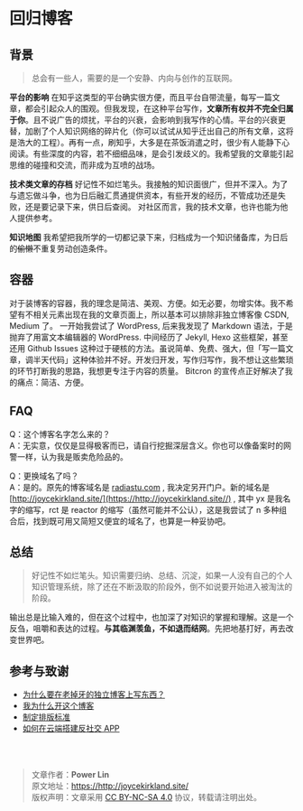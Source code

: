 # 回归博客

## 背景

> 总会有一些人，需要的是一个安静、内向与创作的互联网。

**平台的影响** 在知乎这类型的平台确实很方便，而且平台自带流量，每写一篇文章，都会引起众人的围观。但我发现，在这种平台写作，**文章所有权并不完全归属于你**。且不说广告的烦扰，平台的兴衰，会影响到我写作的心情。平台的兴衰更替，加剧了个人知识网络的碎片化（你可以试试从知乎迁出自己的所有文章，这将是浩大的工程）。再有一点，刷知乎，大多是在茶饭消遣之时，很少有人能静下心阅读。有些深度的内容，若不细细品味，是会引发歧义的。我希望我的文章能引起思维的碰撞和交流，而非成为互喷的战场。

**技术类文章的存档** 好记性不如烂笔头。我接触的知识面很广，但并不深入。为了与遗忘做斗争，也为日后融汇贯通提供资本，有些开发的经历，不管成功还是失败，还是要记录下来，供日后查阅。 对社区而言，我的技术文章，也许也能为他人提供参考。

**知识地图** 我希望把我所学的一切都记录下来，归档成为一个知识储备库，为日后的~~偷懒~~不重复劳动创造条件。

## 容器

对于装博客的容器，我的理念是简洁、美观、方便。如无必要，勿增实体。我不希望有不相关元素出现在我的文章页面上，所以基本可以排除非独立博客像 CSDN, Medium 了。 一开始我尝试了 WordPress, 后来我发现了 Markdown 语法，于是抛弃了用富文本编辑器的 WordPress. 中间经历了 Jekyll, Hexo 这些框架，甚至还用 Github Issues 这种过于硬核的方法。虽说简单、免费、强大，但「写一篇文章，调半天代码」这种体验并不好。开发归开发，写作归写作，我不想让这些繁琐的环节打断我的思路，我想更专注于内容的质量。 Bitcron 的宣传点正好解决了我的痛点：简洁、方便。

## FAQ

Q：这个博客名字怎么来的？  
A：无实意，仅仅是显得极客而已，请自行挖掘深层含义。你也可以像备案时的网警一样，认为我是贩卖危险品的。

Q：更换域名了吗？  
A：是的。原先的博客域名是 [radiastu.com](https://radiastu.com/) , 我决定另开门户。新的域名是 [http://joycekirkland.site/](https://http://joycekirkland.site//) , 其中 yx 是我名字的缩写，rct 是 reactor 的缩写（虽然可能并不公认），这是我尝试了 n 多种组合后，找到既可用又简短又便宜的域名了，也算是一种妥协吧。

## 总结

> 好记性不如烂笔头。知识需要归纳、总结、沉淀，如果一人没有自己的个人知识管理系统，除了还在不断汲取的阶段外，倒不如说要开始进入被淘汰的阶段。

输出总是比输入难的，但在这个过程中，也加深了对知识的掌握和理解。这是一个反刍，咀嚼和表达的过程。**与其临渊羡鱼，不如退而结网**。先把地基打好，再去改变世界吧。

## 参考与致谢

- [为什么要在老掉牙的独立博客上写东西？](https://zoomyale.com/2016/why_blogging)
- [我为什么开这个博客](https://ehippocampus.xyz/whyblog)
- [制定排版标准](https://yxrct.com/post/markdown/zhi-ding-pai-ban-biao-zhun)
- [如何在云端搭建反社交 APP](https://www.yangzhiping.com/tech/anti-social-tools.html)

<br />

<br />

> 文章作者：**Power Lin**  
> 原文地址：<https://http://joycekirkland.site/>  
> 版权声明：文章采用 [CC BY-NC-SA 4.0](https://creativecommons.org/licenses/by/4.0/deed.zh) 协议，转载请注明出处。
